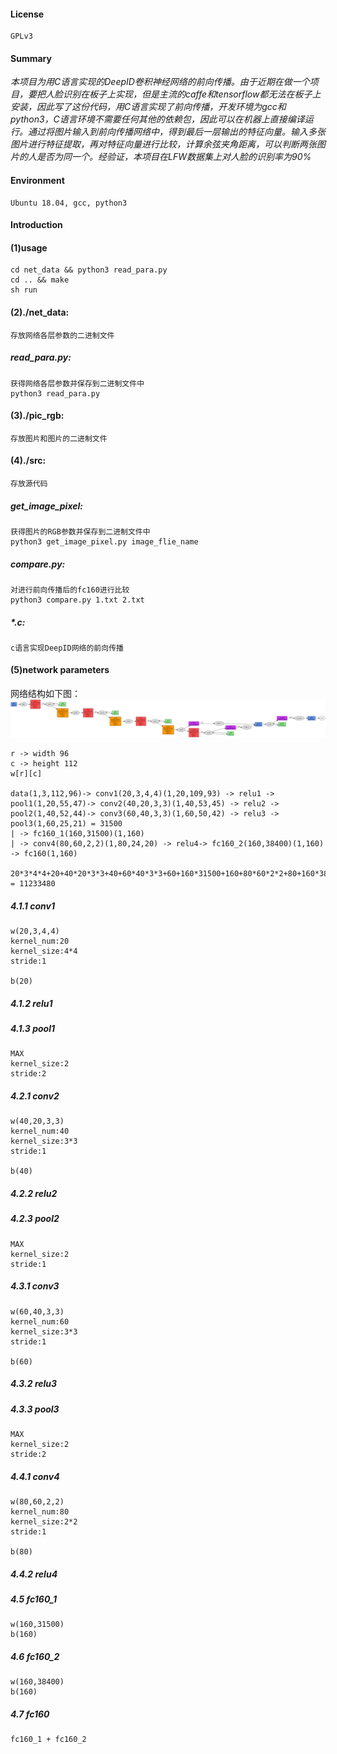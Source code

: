 #### License
	GPLv3

#### Summary
*本项目为用C语言实现的DeepID卷积神经网络的前向传播。由于近期在做一个项目，要把人脸识别在板子上实现，但是主流的caffe和tensorflow都无法在板子上安装，因此写了这份代码，用C语言实现了前向传播，开发环境为gcc和python3，C语言环境不需要任何其他的依赖包，因此可以在机器上直接编译运行。通过将图片输入到前向传播网络中，得到最后一层输出的特征向量。输入多张图片进行特征提取，再对特征向量进行比较，计算余弦夹角距离，可以判断两张图片的人是否为同一个。经验证，本项目在LFW数据集上对人脸的识别率为90%*
#### Environment
	Ubuntu 18.04, gcc, python3
#### Introduction
#### (1)usage 
	cd net_data && python3 read_para.py	
	cd .. && make
	sh run

#### (2)./net_data: 
	存放网络各层参数的二进制文件
##### read_para.py:
	获得网络各层参数并保存到二进制文件中
	python3 read_para.py
#### (3)./pic_rgb:
	存放图片和图片的二进制文件

#### (4)./src:
	存放源代码
##### get_image_pixel:
	获得图片的RGB参数并保存到二进制文件中
	python3 get_image_pixel.py image_flie_name	
##### compare.py:
	对进行前向传播后的fc160进行比较 
	python3 compare.py 1.txt 2.txt

##### \*.c:
	c语言实现DeepID网络的前向传播

#### (5)network parameters
网络结构如下图：
![](net_data/DeepID.png)  
	
	r -> width 96
	c -> height 112
	w[r][c]

	data(1,3,112,96)-> conv1(20,3,4,4)(1,20,109,93) -> relu1 -> 
	pool1(1,20,55,47)-> conv2(40,20,3,3)(1,40,53,45) -> relu2 -> pool2(1,40,52,44)-> conv3(60,40,3,3)(1,60,50,42) -> relu3 -> pool3(1,60,25,21) = 31500
	| -> fc160_1(160,31500)(1,160)
	| -> conv4(80,60,2,2)(1,80,24,20) -> relu4-> fc160_2(160,38400)(1,160)
	-> fc160(1,160)

	20*3*4*4+20+40*20*3*3+40+60*40*3*3+60+160*31500+160+80*60*2*2+80+160*38400+160 = 11233480


##### 4.1.1 conv1
	w(20,3,4,4)
	kernel_num:20
	kernel_size:4*4
	stride:1

	b(20)


##### 4.1.2 relu1

##### 4.1.3 pool1
	MAX
	kernel_size:2
	stride:2



##### 4.2.1 conv2
	w(40,20,3,3)
	kernel_num:40
	kernel_size:3*3
	stride:1

	b(40)


##### 4.2.2 relu2

##### 4.2.3 pool2
	MAX
	kernel_size:2
	stride:1

##### 4.3.1 conv3
	w(60,40,3,3)
	kernel_num:60
	kernel_size:3*3
	stride:1

	b(60)

##### 4.3.2 relu3

##### 4.3.3 pool3
	MAX
	kernel_size:2
	stride:2

##### 4.4.1 conv4
	w(80,60,2,2)
	kernel_num:80
	kernel_size:2*2
	stride:1

	b(80)

##### 4.4.2 relu4

##### 4.5 fc160_1
	w(160,31500)
	b(160)

##### 4.6 fc160_2
	w(160,38400)
	b(160)

##### 4.7 fc160
	fc160_1 + fc160_2
